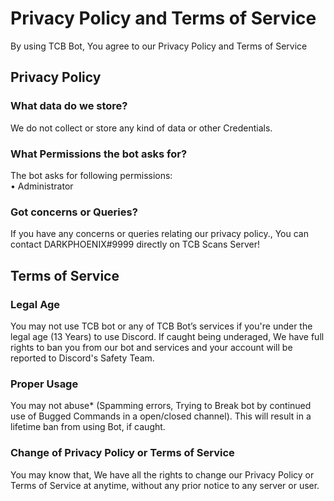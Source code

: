 # Privacy Policy and Terms of Service
<p>By using TCB Bot, You agree to our Privacy Policy and Terms of Service</p>

<h2>Privacy Policy</h2>
<h3>What data do we store?</h3>
<p>We do not collect or store any kind of data or other Credentials.</p>
 
<h3>
  What Permissions the bot asks for?</h3>
  <p>The bot asks for following permissions:
  <br> 
  • Administrator 

<h3>Got concerns or Queries?</h3>
<p>If you have any concerns or queries relating our privacy policy., You can contact DARKPHOENIX#9999 directly on TCB Scans Server!</p>

<h2>Terms of Service</h2>
<h3>Legal Age</h3>
<p>You may not use TCB bot or any of TCB Bot’s services if you're under the legal age (13 Years) to use Discord. If caught being underaged, We have full rights to ban you from our bot and services and your account will be reported to Discord's Safety Team.</p>

<h3>Proper Usage</h3>
<p>You may not abuse* (Spamming errors, Trying to Break bot by continued use of Bugged Commands in a open/closed channel). This will result in a lifetime ban from using Bot, if caught.</p>

<h3>Change of Privacy Policy or Terms of Service</h3>
<p>You may know that, We have all the rights to change our Privacy Policy or Terms of Service at anytime, without any prior notice to any server or user.</p>

